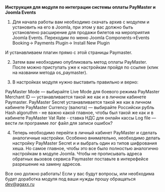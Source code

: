 **Инструкция для модуля по интеграции системы оплаты PayMaster и Joomla Events**

1. Для начала работы вам необходимо скачать архив с модулем и установить на его в Joomla, при этом у вас должно быть установлено расширение для продажи билетов на мероприятия Joomla Events.
Переходим по меню Joomla Components→Events Booking→ Payments Plugin→ 
Install New Plugin 

И устанавливаем плагин прямо с этой страницы Paymaster. 


2. Затем вам необходимо опубликовать метод оплаты PayMaster. После можно приступать уже к настройкам пройдя по ссылке (клик на названии метода os_paymaster).

3. В настройках модуля нужно выставить правильно и верно:

PayMaster Mode — выбирайте Live Mode для боевого режима
PayMaster Merchant ID — устанавливается такой же как и в личном кабинете Paymaster. 
PayMaster Secret устанавливается такой же как в личном кабинете PayMaster
Currency (валюта) — выбирайте Российски рубль
Hash algoruthm - не важно какой главное, чтобы был такой же как и в кабинете PayMaster
Vat Rate - ставка НДС для онлайн кассы
Log file — вести ли программе лог файл для записи ошибок?

4. Теперь необходимо перейти в личный кабинет PayMaster и сделать аналогичные настройки. Особенно внимательно, необходимо делать настройку PayMaster Secret и и выбрать один из типов шифрования хеша. Но самое главное, чтобы это все было полностью аналогично настройкам в модуле Joomla. Чтобы не прописывать адреса обратных вызовов сервиса Paymaster поставьте в интерефейсе разрешение на замену адресов.

Все оно должно работать! 
Если у вас будут вопросы, или необходима будет доработка модуля под ваши нужды прошу обращаться dev@agaxx.ru 